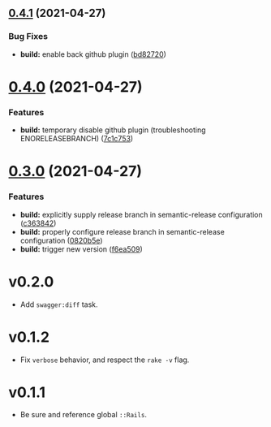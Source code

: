 ## [0.4.1](https://github.com/hleb-rubanau/appmap_swagger-ruby/compare/v0.4.0...v0.4.1) (2021-04-27)


### Bug Fixes

* **build:** enable back github plugin ([bd82720](https://github.com/hleb-rubanau/appmap_swagger-ruby/commit/bd82720eb4a180ce259ecc4478c0ce4a94a708df))

# [0.4.0](https://github.com/hleb-rubanau/appmap_swagger-ruby/compare/v0.3.0...v0.4.0) (2021-04-27)


### Features

* **build:** temporary disable github plugin (troubleshooting ENORELEASEBRANCH) ([7c1c753](https://github.com/hleb-rubanau/appmap_swagger-ruby/commit/7c1c753df91d346624beeded76bad106525d789b))

# [0.3.0](https://github.com/hleb-rubanau/appmap_swagger-ruby/compare/v0.2.0...v0.3.0) (2021-04-27)


### Features

* **build:** explicitly supply release branch in semantic-release configuration ([c363842](https://github.com/hleb-rubanau/appmap_swagger-ruby/commit/c363842728c52cb1c09d12dec17641d9086b384e))
* **build:** properly configure release branch in semantic-release configuration ([0820b5e](https://github.com/hleb-rubanau/appmap_swagger-ruby/commit/0820b5e358b7e34cea75774683f9f31112e3971b))
* **build:** trigger new version ([f6ea509](https://github.com/hleb-rubanau/appmap_swagger-ruby/commit/f6ea50959e5326b103a43f1c30260d27ee304a35))

# v0.2.0

* Add `swagger:diff` task.

# v0.1.2

* Fix `verbose` behavior, and respect the `rake -v` flag. 

# v0.1.1

* Be sure and reference global `::Rails`.
